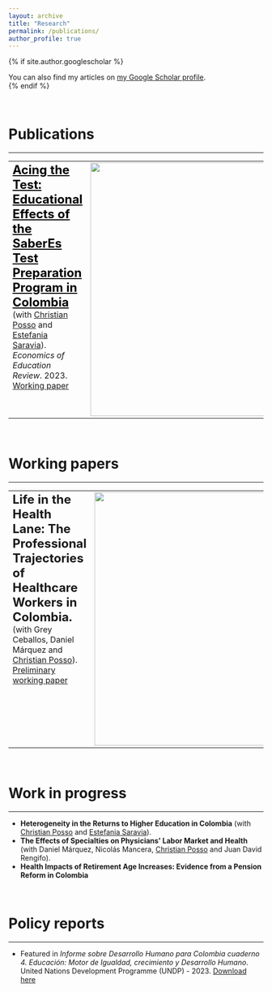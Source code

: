 ```yaml
---
layout: archive
title: "Research"
permalink: /publications/
author_profile: true
---
```


{% if site.author.googlescholar %}
  <div class="wordwrap">You can also find my articles on <a href="{{site.author.googlescholar}}" target="_blank">my Google Scholar profile</a>.</div>
{% endif %}

&nbsp;

# Publications
<hr>

<table style="border-collapse: collapse; width: 100%; border: none;">
  <tr style="border: none;">
    <td style="border: none; vertical-align: top;">
      <a href="https://doi.org/10.1016/j.econedurev.2023.102459" style="font-size: 1.5em; font-weight: bold; color: black;" target="_blank">Acing the Test: Educational Effects of the SaberEs Test Preparation Program in Colombia</a><br>
      (with <a href="https://sites.google.com/site/christianpossosuarez/" target="_blank">Christian Posso</a> and <a href="https://sites.google.com/view/estefaniasaravia" target="_blank">Estefania Saravia</a>).<br>
      <em>Economics of Education Review</em>. 2023.<br>  
  <a href="https://repositorio.banrep.gov.co/server/api/core/bitstreams/e796ab63-3c19-4c29-9282-afcc8fff00d6/content" target="_blank">Working paper</a>
    </td>
    <td style="border: none; vertical-align: top; text-align: left;">
      <img src="/images/acing.jpg" style="width:500px;">
    </td>
  </tr>
</table>

&nbsp;

# Working papers
<hr>

<table style="border-collapse: collapse; width: 100%; border: none;">
  <tr style="border: none;">
    <td style="border: none; vertical-align: top;">
      <span style="font-size: 1.5em; font-weight: bold;">Life in the Health Lane: The Professional Trajectories of Healthcare Workers in Colombia.</span><br>
      (with Grey Ceballos, Daniel Márquez and <a href="https://sites.google.com/site/christianpossosuarez/" target="_blank">Christian Posso</a>).<br>
      <a href="https://PabloUribeB.github.io/files/Draft_LifeintheHealthLane.pdf" target="_blank">Preliminary working paper</a>
    </td>
    <td style="border: none; vertical-align: top; text-align: right;">
      <img src="/images/fastlane.png" style="width:500px;">
    </td>
  </tr>
</table>

&nbsp;

# Work in progress
<hr>

- **Heterogeneity in the Returns to Higher Education in Colombia** (with <a href="https://sites.google.com/site/christianpossosuarez/" target="_blank">Christian Posso</a> and <a href="https://sites.google.com/view/estefaniasaravia" target="_blank">Estefania Saravia</a>).
- **The Effects of Specialties on Physicians' Labor Market and Health** (with Daniel Márquez, Nicolás Mancera, <a href="https://sites.google.com/site/christianpossosuarez/" target="_blank">Christian Posso</a> and Juan David Rengifo).
- **Health Impacts of Retirement Age Increases: Evidence from a Pension Reform in Colombia**

&nbsp;

# Policy reports
<hr>

- Featured in *Informe sobre Desarrollo Humano para Colombia cuaderno 4. Educación: Motor de Igualdad, crecimiento y Desarrollo Humano*. United Nations Development Programme (UNDP) - 2023. <a href="https://PabloUribeB.github.io/files/undp.pdf" target="_blank">Download here</a>
